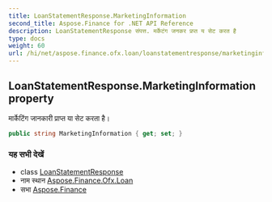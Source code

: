 ```yaml
---
title: LoanStatementResponse.MarketingInformation
second_title: Aspose.Finance for .NET API Reference
description: LoanStatementResponse संपत्त. मर्केटंग जनकर प्रप्त य सेट करत है
type: docs
weight: 60
url: /hi/net/aspose.finance.ofx.loan/loanstatementresponse/marketinginformation/
---
```

## LoanStatementResponse.MarketingInformation property

मार्केटिंग जानकारी प्राप्त या सेट करता है।

```csharp
public string MarketingInformation { get; set; }
```

### यह सभी देखें

* class [LoanStatementResponse](../)
* नाम स्थान [Aspose.Finance.Ofx.Loan](../../loanstatementresponse/)
* सभा [Aspose.Finance](../../../)


